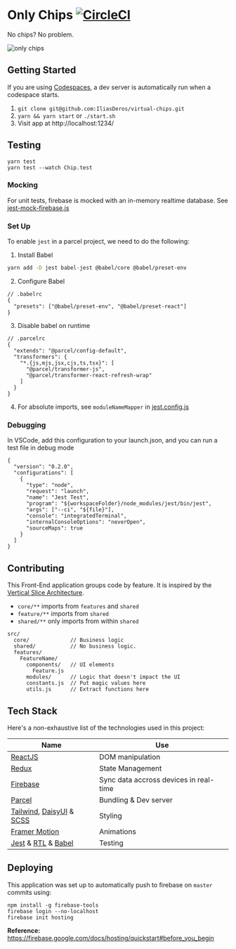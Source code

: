 # Only Chips [![CircleCI](https://circleci.com/gh/IliasDeros/virtual-chips.svg?style=svg)](https://circleci.com/gh/IliasDeros/virtual-chips)

No chips? No problem.

![only chips](https://i.imgur.com/Qjj5Zcw.png)

## Getting Started

If you are using [Codespaces], a dev server is automatically run when a codespace starts.

1. `git clone git@github.com:IliasDeros/virtual-chips.git`
2. `yarn && yarn start` or `./start.sh`
3. Visit app at http://localhost:1234/

[codespaces]: https://github.com/features/codespaces

## Testing

```
yarn test
yarn test --watch Chip.test
```

### Mocking

For unit tests, firebase is mocked with an in-memory realtime database. See [jest-mock-firebase.js](./src/shared/modules/jest-mock-firebase.js)

### Set Up

To enable `jest` in a parcel project, we need to do the following:

1. Install Babel

```sh
yarn add -D jest babel-jest @babel/core @babel/preset-env
```

2. Configure Babel

```
// .babelrc
{
  "presets": ["@babel/preset-env", "@babel/preset-react"]
}
```

3. Disable babel on runtime

```
// .parcelrc
{
  "extends": "@parcel/config-default",
  "transformers": {
    "*.{js,mjs,jsx,cjs,ts,tsx}": [
      "@parcel/transformer-js",
      "@parcel/transformer-react-refresh-wrap"
    ]
  }
}
```

4. For absolute imports, see `moduleNameMapper` in [jest.config.js](./jest.config.js)

### Debugging

In VSCode, add this configuration to your launch.json, and you can run a test file in debug mode

```
{
  "version": "0.2.0",
  "configurations": [
    {
      "type": "node",
      "request": "launch",
      "name": "Jest Test",
      "program": "${workspaceFolder}/node_modules/jest/bin/jest",
      "args": ["--ci", "${file}"],
      "console": "integratedTerminal",
      "internalConsoleOptions": "neverOpen",
      "sourceMaps": true
    }
  ]
}

```

## Contributing

This Front-End application groups code by feature.
It is inspired by the [Vertical Slice Architecture].

- `core/**` imports from `features` and `shared`
- `feature/**` imports from `shared`
- `shared/**` only imports from within `shared`

```
src/
  core/             // Business logic
  shared/           // No business logic.
  features/
    FeatureName/
      components/   // UI elements
        Feature.js
      modules/      // Logic that doesn't impact the UI
      constants.js  // Put magic values here
      utils.js      // Extract functions here
```

[vertical slice architecture]: https://www.youtube.com/watch?v=cVVMbuKmNes

## Tech Stack

Here's a non-exhaustive list of the technologies used in this project:

| Name                           | Use                                    |
| ------------------------------ | -------------------------------------- |
| [ReactJS]                      | DOM manipulation                       |
| [Redux]                        | State Management                       |
| [Firebase]                     | Sync data accross devices in real-time |
| [Parcel]                       | Bundling & Dev server                  |
| [Tailwind], [DaisyUI] & [SCSS] | Styling                                |
| [Framer Motion]                | Animations                             |
| [Jest] & [RTL] & [Babel]       | Testing                                |

[babel]: https://babeljs.io/
[daisyui]: https://daisyui.com/
[firebase]: https://firebase.google.com/products/realtime-database/
[framer motion]: https://www.framer.com/motion/
[jest]: https://jestjs.io/
[parcel]: https://parceljs.org/
[reactjs]: https://reactjs.org/
[redux]: https://redux.js.org/
[rtl]: https://testing-library.com/docs/react-testing-library/intro
[scss]: https://sass-lang.com/
[tailwind]: https://tailwindcss.com/

## Deploying

This application was set up to automatically push to firebase on `master` commits using:

```
npm install -g firebase-tools
firebase login --no-localhost
firebase init hosting
```

**Reference:** https://firebase.google.com/docs/hosting/quickstart#before_you_begin
